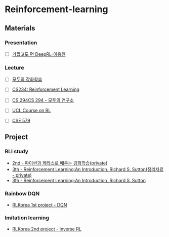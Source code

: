 # Reinforcement-learning

## Materials
### Presentation
- [ ] [가깝고도 먼 DeepRL-이웅원](https://www.evernote.com/shard/s675/nl/180905195/34065565-4490-4aac-81af-daaaeab944de/)

### Lecture
- [ ] [모두의 강화학습](https://www.evernote.com/shard/s675/nl/180905195/164bbf2c-32bf-428d-a669-2f6ed706b87d/)
- [ ] [CS234: Reinforcement Learning](http://web.stanford.edu/class/cs234/index.html)
- [ ] [CS 294](https://www.evernote.com/shard/s675/nl/180905195/0c05399a-051f-4b25-bb01-88054225b1f6/)[CS 294 - 모두의 연구소](https://www.evernote.com/shard/s675/nl/180905195/cba765aa-fddc-45ac-943a-773a01ec4865/)
- [ ] [UCL Course on RL](https://www.evernote.com/shard/s675/nl/180905195/259cc4f8-8156-4b93-a244-d78a6c95a81a/)
- [ ] [CSE 579](https://www.evernote.com/shard/s675/nl/180905195/af4ac27e-bd90-4477-8bdd-ca3dc306007a/)


## Project

### RLI study

- [2nd - 파이썬과 케라스로 배우는 강화학습(private)](https://drive.google.com/drive/folders/1M-_FBUtbmydmsPo-26zCB8B8XsMHi1u6)
- [3th - Reinforcement Learning:An Introduction, Richard S. Sutton(정리자료 - private)](https://drive.google.com/drive/folders/1jtRKGs4L-e3IBFcM1w0ptSI2U34GgeGF)
- [3th - Reinforcement Learning:An Introduction, Richard S. Sutton](http://incompleteideas.net/book/bookdraft2017nov5.pdf)

### Rainbow DQN

- [RLKorea 1st project - DQN](https://github.com/reinforcement-learning-kr/break_dqn)

### Imitation learning

- [RLKorea 2nd project - Inverse RL](https://github.com/reinforcement-learning-kr/lets-do-gail)

